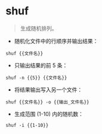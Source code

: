 # shuf

> 生成随机排列。

- 随机化文件中的行顺序并输出结果：

`shuf {{文件名}}`

- 只输出结果的前 5 条：

`shuf -n {{5}} {{文件名}}`

- 将结果输出写入另一个文件：

`shuf {{文件名}} -o {{输出_文件名}}`

- 生成范围 (1-10) 内的随机数：

`shuf -i {{1-10}}`
